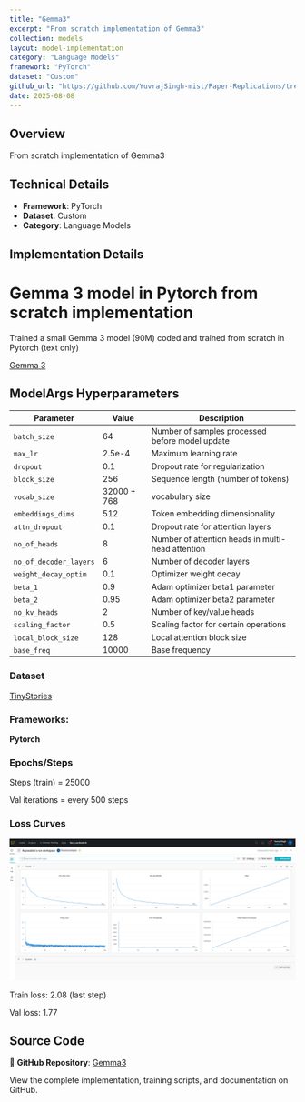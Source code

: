 ```yaml
---
title: "Gemma3"
excerpt: "From scratch implementation of Gemma3"
collection: models
layout: model-implementation
category: "Language Models"
framework: "PyTorch"
dataset: "Custom"
github_url: "https://github.com/YuvrajSingh-mist/Paper-Replications/tree/master/Gemma3"
date: 2025-08-08
---
```


## Overview
From scratch implementation of Gemma3

## Technical Details
- **Framework**: PyTorch
- **Dataset**: Custom
- **Category**: Language Models

## Implementation Details

# Gemma 3 model in Pytorch from scratch implementation

Trained a small Gemma 3 model (90M) coded and trained from scratch in Pytorch (text only) 

[Gemma 3](https://arxiv.org/abs/2503.19786)

## ModelArgs Hyperparameters

| Parameter               | Value                                  | Description                                                                 |
|-------------------------|----------------------------------------|-----------------------------------------------------------------------------|
| `batch_size`            | 64                                     | Number of samples processed before model update                             |
| `max_lr`                | 2.5e-4                                 | Maximum learning rate                                                       |
| `dropout`               | 0.1                                    | Dropout rate for regularization                                            |                                               |
| `block_size`            | 256                                    | Sequence length (number of tokens)                                         |
| `vocab_size`        | 32000 + 768       |  vocabulary size                                                     |
| `embeddings_dims`       | 512                                    | Token embedding dimensionality                                             |
| `attn_dropout`          | 0.1                                    | Dropout rate for attention layers                                          |
| `no_of_heads`           | 8                                      | Number of attention heads in multi-head attention                          |
| `no_of_decoder_layers`  | 6                                      | Number of decoder layers                                                   |
| `weight_decay_optim`    | 0.1                                    | Optimizer weight decay                                                     |
| `beta_1`                | 0.9                                    | Adam optimizer beta1 parameter                                             |
| `beta_2`                | 0.95                                   | Adam optimizer beta2 parameter                                             |
| `no_kv_heads`           | 2                                      | Number of key/value heads                                                  |
| `scaling_factor`        | 0.5                                    | Scaling factor for certain operations                                      |
| `local_block_size`      | 128                                    | Local attention block size                                                 |
| `base_freq`             | 10000                                  | Base frequency                                                  |

### Dataset

[TinyStories](https://huggingface.co/datasets/roneneldan/TinyStories)

### Frameworks:
**Pytorch**

### Epochs/Steps
Steps (train) = 25000

Val iterations = every 500 steps

### Loss Curves

![📊 View Training Loss Curves](https://raw.githubusercontent.com/YuvrajSingh-mist/Paper-Replications/master/Gemma3/img/loss.png)

Train loss: 2.08 (last step)

Val loss: 1.77

## Source Code
📁 **GitHub Repository**: [Gemma3](https://github.com/YuvrajSingh-mist/Paper-Replications/tree/master/Gemma3)

View the complete implementation, training scripts, and documentation on GitHub.
